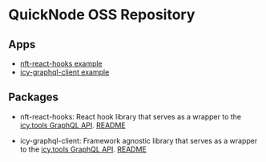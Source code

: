 # QuickNode OSS Repository

## Apps

- [nft-react-hooks example](./packages/apps/examples/nft-react-hooks)
- [icy-graphql-client example](./packages/apps/examples/icy-graphql-client/)

## Packages

- nft-react-hooks: React hook library that serves as a wrapper to the [icy.tools GraphQL API](https://developers.icy.tools). [README](./packages/libs/ui/nft-react-hooks/README.md)

- icy-graphql-client: Framework agnostic library that serves as a wrapper to the [icy.tools GraphQL API](https://developers.icy.tools). [README](./packages/libs/api/icy-graphql-client/README.md)
